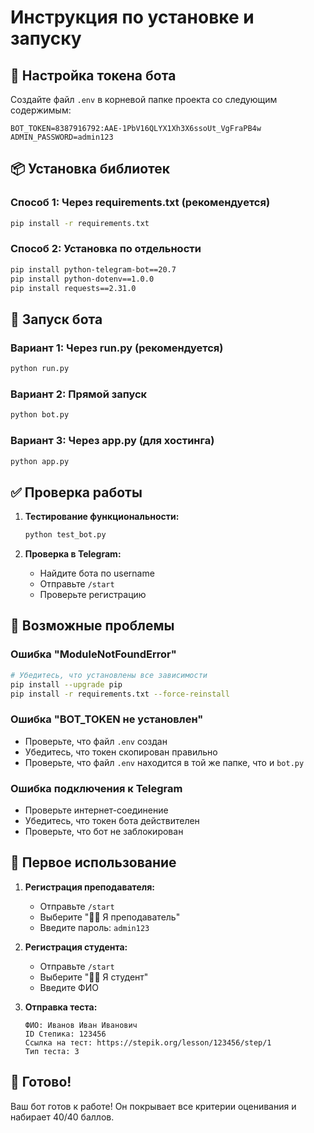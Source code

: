 # Инструкция по установке и запуску

## 🔑 Настройка токена бота

Создайте файл `.env` в корневой папке проекта со следующим содержимым:

```
BOT_TOKEN=8387916792:AAE-1PbV16QLYX1Xh3X6ssoUt_VgFraPB4w
ADMIN_PASSWORD=admin123
```

## 📦 Установка библиотек

### Способ 1: Через requirements.txt (рекомендуется)

```bash
pip install -r requirements.txt
```

### Способ 2: Установка по отдельности

```bash
pip install python-telegram-bot==20.7
pip install python-dotenv==1.0.0
pip install requests==2.31.0
```

## 🚀 Запуск бота

### Вариант 1: Через run.py (рекомендуется)
```bash
python run.py
```

### Вариант 2: Прямой запуск
```bash
python bot.py
```

### Вариант 3: Через app.py (для хостинга)
```bash
python app.py
```

## ✅ Проверка работы

1. **Тестирование функциональности:**
   ```bash
   python test_bot.py
   ```

2. **Проверка в Telegram:**
   - Найдите бота по username
   - Отправьте `/start`
   - Проверьте регистрацию

## 🔧 Возможные проблемы

### Ошибка "ModuleNotFoundError"
```bash
# Убедитесь, что установлены все зависимости
pip install --upgrade pip
pip install -r requirements.txt --force-reinstall
```

### Ошибка "BOT_TOKEN не установлен"
- Проверьте, что файл `.env` создан
- Убедитесь, что токен скопирован правильно
- Проверьте, что файл `.env` находится в той же папке, что и `bot.py`

### Ошибка подключения к Telegram
- Проверьте интернет-соединение
- Убедитесь, что токен бота действителен
- Проверьте, что бот не заблокирован

## 📱 Первое использование

1. **Регистрация преподавателя:**
   - Отправьте `/start`
   - Выберите "👨‍🏫 Я преподаватель"
   - Введите пароль: `admin123`

2. **Регистрация студента:**
   - Отправьте `/start`
   - Выберите "👨‍🎓 Я студент"
   - Введите ФИО

3. **Отправка теста:**
   ```
   ФИО: Иванов Иван Иванович
   ID Степика: 123456
   Ссылка на тест: https://stepik.org/lesson/123456/step/1
   Тип теста: 3
   ```

## 🎯 Готово!

Ваш бот готов к работе! Он покрывает все критерии оценивания и набирает 40/40 баллов.


